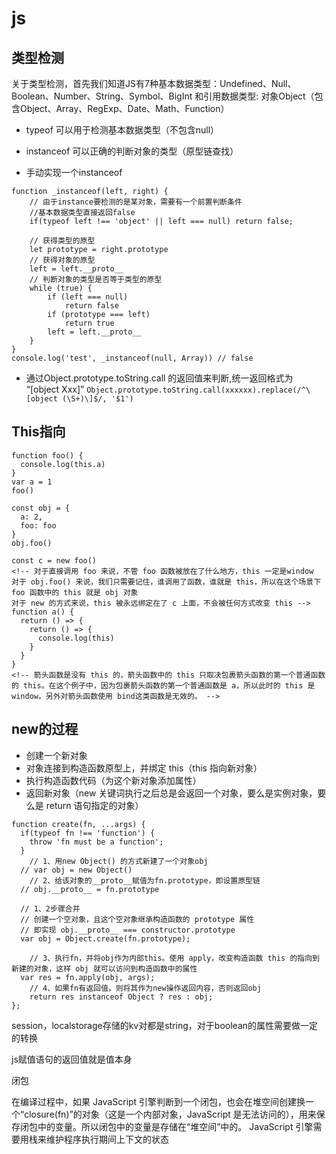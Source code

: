# js

## 类型检测
  关于类型检测，首先我们知道JS有7种基本数据类型：Undefined、Null、Boolean、Number、String、Symbol、BigInt
  和引用数据类型: 对象Object（包含Object、Array、RegExp、Date、Math、Function）

  - typeof 可以用于检测基本数据类型（不包含null）

  - instanceof 可以正确的判断对象的类型（原型链查找）

  - 手动实现一个instanceof
```
function _instanceof(left, right) {
    // 由于instance要检测的是某对象，需要有一个前置判断条件
    //基本数据类型直接返回false
    if(typeof left !== 'object' || left === null) return false;

    // 获得类型的原型
    let prototype = right.prototype
    // 获得对象的原型
    left = left.__proto__
    // 判断对象的类型是否等于类型的原型
    while (true) {
    	if (left === null)
    		return false
    	if (prototype === left)
    		return true
    	left = left.__proto__
    }
}
console.log('test', _instanceof(null, Array)) // false
```

  - 通过Object.prototype.toString.call 的返回值来判断,统一返回格式为 “[object Xxx]”
    ```Object.prototype.toString.call(xxxxxx).replace(/^\[object (\S+)\]$/, '$1')```


## This指向
```
function foo() {
  console.log(this.a)
}
var a = 1
foo()

const obj = {
  a: 2,
  foo: foo
}
obj.foo()

const c = new foo()
<!-- 对于直接调用 foo 来说，不管 foo 函数被放在了什么地方，this 一定是window
对于 obj.foo() 来说，我们只需要记住，谁调用了函数，谁就是 this，所以在这个场景下 foo 函数中的 this 就是 obj 对象
对于 new 的方式来说，this 被永远绑定在了 c 上面，不会被任何方式改变 this -->
function a() {
  return () => {
    return () => {
      console.log(this)
    }
  }
}
<!-- 箭头函数是没有 this 的，箭头函数中的 this 只取决包裹箭头函数的第一个普通函数的 this。在这个例子中，因为包裹箭头函数的第一个普通函数是 a，所以此时的 this 是 window。另外对箭头函数使用 bind这类函数是无效的。 -->
```

## new的过程

- 创建一个新对象
- 对象连接到构造函数原型上，并绑定 this（this 指向新对象）
- 执行构造函数代码（为这个新对象添加属性）
- 返回新对象（new 关键词执行之后总是会返回一个对象，要么是实例对象，要么是 return 语句指定的对象）
```
function create(fn, ...args) {
  if(typeof fn !== 'function') {
    throw 'fn must be a function';
  }
	// 1、用new Object() 的方式新建了一个对象obj
  // var obj = new Object()
	// 2、给该对象的__proto__赋值为fn.prototype，即设置原型链
  // obj.__proto__ = fn.prototype

  // 1、2步骤合并
  // 创建一个空对象，且这个空对象继承构造函数的 prototype 属性
  // 即实现 obj.__proto__ === constructor.prototype
  var obj = Object.create(fn.prototype);

	// 3、执行fn，并将obj作为内部this。使用 apply，改变构造函数 this 的指向到新建的对象，这样 obj 就可以访问到构造函数中的属性
  var res = fn.apply(obj, args);
	// 4、如果fn有返回值，则将其作为new操作返回内容，否则返回obj
	return res instanceof Object ? res : obj;
};

```

<!-- ## 实现call函数 -->

session，localstorage存储的kv对都是string，对于boolean的属性需要做一定的转换

js赋值语句的返回值就是值本身


闭包

在编译过程中，如果 JavaScript 引擎判断到一个闭包，也会在堆空间创建换一个“closure(fn)”的对象（这是一个内部对象，JavaScript 是无法访问的），用来保存闭包中的变量。所以闭包中的变量是存储在“堆空间”中的。
JavaScript 引擎需要用栈来维护程序执行期间上下文的状态



